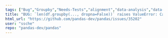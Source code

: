 ```yaml
---
tags: ["Bug","Groupby","Needs-Tests","alignment","data-analysis","data-science","flexible","pandas","python"]
title: "BUG: `len(df.groupby(..., dropna=False))` raises ValueError: Categorical categories cannot be null"
html_url: "https://github.com/pandas-dev/pandas/issues/35202"
user: "ssche"
repo: "pandas-dev/pandas"
---
```


